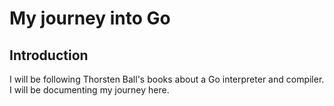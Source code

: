 # My journey into Go
## Introduction
I will be following Thorsten Ball's books about a Go interpreter and compiler. I will be documenting my journey here.